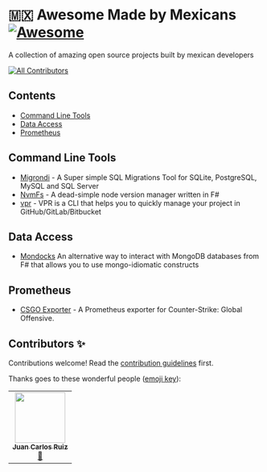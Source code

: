 # :mexico: Awesome Made by Mexicans [![Awesome](https://awesome.re/badge.svg)](https://awesome.re)

A collection of amazing open source projects built by mexican developers

<!-- ALL-CONTRIBUTORS-BADGE:START - Do not remove or modify this section -->
[![All Contributors](https://img.shields.io/badge/all_contributors-1-orange.svg?style=flat-square)](#contributors-)
<!-- ALL-CONTRIBUTORS-BADGE:END -->

<!-- List start -->

## Contents

- [Command Line Tools](#command-line-tools)
- [Data Access](#data-access)
- [Prometheus](#prometheus)

## Command Line Tools

- [Migrondi](https://github.com/AngelMunoz/Migrondi) - A Super simple SQL Migrations Tool for SQLite, PostgreSQL, MySQL and SQL Server
- [NvmFs](https://github.com/AngelMunoz/NvmFs) - A dead-simple node version manager written in F#
- [vpr](https://github.com/JuanCrg90/vpr) - VPR is a CLI that helps you to quickly manage your project in GitHub/GitLab/Bitbucket



## Data Access

- [Mondocks](https://github.com/AngelMunoz/Mondocks) An alternative way to interact with MongoDB databases from F# that allows you to use mongo-idiomatic constructs

## Prometheus

- [CSGO Exporter](https://github.com/kinduff/csgo_exporter) -  A Prometheus exporter for Counter-Strike: Global Offensive.

<!-- List end -->

## Contributors ✨

Contributions welcome! Read the [contribution guidelines](CONTRIBUTING.md) first.

Thanks goes to these wonderful people ([emoji key](https://allcontributors.org/docs/en/emoji-key)):

<!-- ALL-CONTRIBUTORS-LIST:START - Do not remove or modify this section -->
<!-- prettier-ignore-start -->
<!-- markdownlint-disable -->
<table>
  <tr>
    <td align="center"><a href="http://juancrg90.me/"><img src="https://avatars.githubusercontent.com/u/2718753?v=4?s=100" width="100px;" alt=""/><br /><sub><b>Juan Carlos Ruiz</b></sub></a><br /><a href="https://github.com/kinduff/awesome-made-by-mexicans/commits?author=JuanCrg90" title="Documentation">📖</a></td>
  </tr>
</table>

<!-- markdownlint-restore -->
<!-- prettier-ignore-end -->

<!-- ALL-CONTRIBUTORS-LIST:END -->
